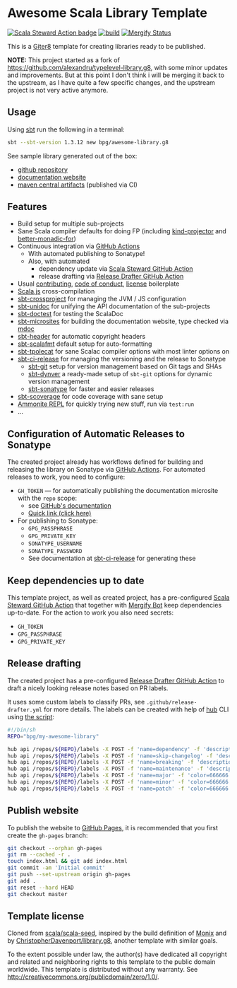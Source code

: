 # Awesome Scala Library Template

[![Scala Steward Action badge](https://img.shields.io/badge/Scala_Steward_Action-helping-blue.svg?style=flat&logo=data:image/png;base64,iVBORw0KGgoAAAANSUhEUgAAAA4AAAAQCAMAAAARSr4IAAAAVFBMVEUAAACHjojlOy5NWlrKzcYRKjGFjIbp293YycuLa3pYY2LSqql4f3pCUFTgSjNodYRmcXUsPD/NTTbjRS+2jomhgnzNc223cGvZS0HaSD0XLjbaSjElhIr+AAAAAXRSTlMAQObYZgAAAHlJREFUCNdNyosOwyAIhWHAQS1Vt7a77/3fcxxdmv0xwmckutAR1nkm4ggbyEcg/wWmlGLDAA3oL50xi6fk5ffZ3E2E3QfZDCcCN2YtbEWZt+Drc6u6rlqv7Uk0LdKqqr5rk2UCRXOk0vmQKGfc94nOJyQjouF9H/wCc9gECEYfONoAAAAASUVORK5CYII=)](https://github.com/scala-steward-org/scala-steward-action)
[![build](https://github.com/bpg/typelevel-library.g8/workflows/build/badge.svg)](https://github.com/bpg/typelevel-library.g8/actions?query=workflow%3Abuild)
[![Mergify Status](https://img.shields.io/endpoint.svg?url=https://gh.mergify.io/badges/bpg/typelevel-library.g8&style=flat)](https://mergify.io)

This is a [Giter8][g8] template for creating libraries ready to be published.

**NOTE:**
This project started as a fork of <https://github.com/alexandru/typelevel-library.g8>, with some minor updates and improvements.
But at this point I don't think i will be merging it back to the upstream, as I have quite a few specific changes, and the upstream project is not very active anymore.

## Usage

Using [sbt](https://www.scala-sbt.org/download.html) run the following in a terminal:

```sh
sbt --sbt-version 1.3.12 new bpg/awesome-library.g8
```

See sample library generated out of the box:

- [github repository](https://github.com/bpg/my-awesome-library)
- [documentation website](https://bpg.github.io/my-awesome-library/)
- [maven central artifacts](https://search.maven.org/artifact/com.github.bpg/my-awesome-library-core_2.13) (published via CI)

## Features

- Build setup for multiple sub-projects
- Sane Scala compiler defaults for doing FP (including [kind-projector](https://github.com/typelevel/kind-projector) and [better-monadic-for](https://github.com/oleg-py/better-monadic-for))
- Continuous integration via [GitHub Actions](https://github.com/features/actions)
  - With automated publishing to Sonatype!
  - Also, with automated
    - dependency update via [Scala Steward GitHub Action](https://github.com/scala-steward-org/scala-steward-action)
    - release drafting via [Release Drafter GitHub Action](https://github.com/release-drafter/release-drafter)
- Usual [contributing](./src/main/g8/CONTRIBUTING.md), [code of conduct](./src/main/g8/CODE_OF_CONDUCT.md), [license](./src/main/g8/LICENSE.md) boilerplate
- [Scala.js](https://www.scala-js.org/) cross-compilation
- [sbt-crossproject](https://github.com/portable-scala/sbt-crossproject) for managing the JVM / JS configuration
- [sbt-unidoc](https://github.com/sbt/sbt-unidoc) for unifying the API documentation of the sub-projects
- [sbt-doctest](https://github.com/tkawachi/sbt-doctest) for testing the ScalaDoc
- [sbt-microsites](https://github.com/47deg/sbt-microsites) for building the documentation website, type checked via [mdoc](https://github.com/scalameta/mdoc)
- [sbt-header](https://github.com/sbt/sbt-header) for automatic copyright headers
- [sbt-scalafmt](https://github.com/scalameta/scalafmt) default setup for auto-formatting
- [sbt-tpolecat](https://github.com/DavidGregory084/sbt-tpolecat) for sane Scalac compiler options with most linter options on
- [sbt-ci-release](https://github.com/olafurpg/sbt-ci-release) for managing the versioning and the release to Sonatype
  - [sbt-git](https://github.com/sbt/sbt-git) setup for version management based on Git tags and SHAs
  - [sbt-dynver](https://github.com/dwijnand/sbt-dynver) a ready-made setup of `sbt-git` options for dynamic version management
  - [sbt-sonatype](https://github.com/xerial/sbt-sonatype) for faster and easier releases
- [sbt-scoverage](https://github.com/scoverage/sbt-scoverage) for code coverage with sane setup
- [Ammonite REPL](https://ammonite.io/) for quickly trying new stuff, run via `test:run`
- ...

## Configuration of Automatic Releases to Sonatype

The created project already has workflows defined for building and releasing the library on Sonatype via [GitHub Actions](https://github.com/features/actions). For automated releases to work, you need to configure:

- `GH_TOKEN` — for automatically publishing the documentation microsite with the `repo` scope:
  - see [GitHub's documentation](https://help.github.com/en/github/authenticating-to-github/creating-a-personal-access-token-for-the-command-line)
  - [Quick link (click here)](https://github.com/settings/tokens/new?scopes=repo&description=sbt-microsites)
- For publishing to Sonatype:
  - `GPG_PASSPHRASE`
  - `GPG_PRIVATE_KEY`
  - `SONATYPE_USERNAME`
  - `SONATYPE_PASSWORD`
  - See documentation at [sbt-ci-release](https://github.com/olafurpg/sbt-ci-release) for generating these

## Keep dependencies up to date

This template project, as well as created project, has a pre-configured [Scala Steward GitHub Action](https://github.com/scala-steward-org/scala-steward-action) that together with [Mergify Bot](https://mergify.io) keep dependencies up-to-date. For the action to work you also need secrets:

- `GH_TOKEN`
- `GPG_PASSPHRASE`
- `GPG_PRIVATE_KEY`

## Release drafting

The created project has a pre-configured [Release Drafter GitHub Action](https://github.com/release-drafter/release-drafter) to draft a nicely looking release notes based on PR labels.

It uses some custom labels to classify PRs, see `.github/release-drafter.yml` for more details. The labels can be created with help of [hub](https://github.com/github/hub) CLI using [the script](create-labels.sh):

```sh
#!/bin/sh
REPO="bpg/my-awesome-library"

hub api /repos/${REPO}/labels -X POST -f 'name=dependency' -f 'description=Dependency update' -f 'color=a8f49c'
hub api /repos/${REPO}/labels -X POST -f 'name=skip-changelog' -f 'description=Do not include this PR in the changelog' -f 'color=ffffdd'
hub api /repos/${REPO}/labels -X POST -f 'name=breaking' -f 'description=Backward-incompatible change, may break existing API clients' -f 'color=e2b236'
hub api /repos/${REPO}/labels -X POST -f 'name=maintenance' -f 'description=Maintenance / technical debt' -f 'color=371596'
hub api /repos/${REPO}/labels -X POST -f 'name=major' -f 'color=666666'
hub api /repos/${REPO}/labels -X POST -f 'name=minor' -f 'color=666666'
hub api /repos/${REPO}/labels -X POST -f 'name=patch' -f 'color=666666'
```

## Publish website

To publish the website to [GitHub Pages](https://pages.github.com/), it is recommended that you first create the `gh-pages` branch:

```sh
git checkout --orphan gh-pages
git rm --cached -r .
touch index.html && git add index.html
git commit -am 'Initial commit'
git push --set-upstream origin gh-pages
git add .
git reset --hard HEAD
git checkout master
```

## Template license

Cloned from [scala/scala-seed][source], inspired by the build definition of [Monix][monix] and by [ChristopherDavenport/library.g8][library.g8], another template with similar goals.

To the extent possible under law, the author(s) have dedicated all copyright and related and neighboring rights to this template to the public domain worldwide.  This template is distributed without any warranty. See <http://creativecommons.org/publicdomain/zero/1.0/>.

[g8]: http://www.foundweekends.org/giter8/
[monix]: https://monix.io
[source]: https://github.com/scala/scala-seed.g8
[library.g8]: https://github.com/ChristopherDavenport/library.g8/
